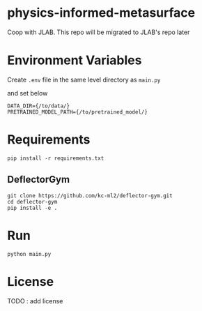 # physics-informed-metasurface
Coop with JLAB. This repo will be migrated to JLAB's repo later

# Environment Variables
Create `.env` file in the same level directory as `main.py`

and set below
```shell
DATA_DIR={/to/data/}
PRETRAINED_MODEL_PATH={/to/pretrained_model/}
```

# Requirements

```shell
pip install -r requirements.txt
```
## DeflectorGym

```shell
git clone https://github.com/kc-ml2/deflector-gym.git
cd deflector-gym
pip install -e .
```

# Run
```shell
python main.py
```

# License
TODO : add license
